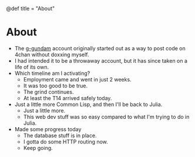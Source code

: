 @def title = "About"

# About

- The [g-gundam](https://github.com/g-gundam) account originally started out as a way to post code on 4chan without doxxing myself.
- I had intended it to be a throwaway account, but it has since taken on a life of its own.
- Which timeline am I activating?
  + Employment came and went in just 2 weeks.
  + It was too good to be true.
  + The grind continues.
  + At least the T14 arrived safely today.
- Just a little more Common Lisp, and then I'll be back to Julia.
  + Just a little more.
  + This web dev stuff was so easy compared to what I'm trying to do in Julia.
- Made some progress today
  + The database stuff is in place.
  + I gotta do some HTTP routing now.
  + Keep going.

